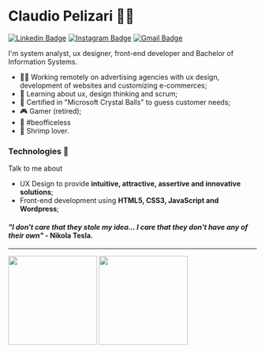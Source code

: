 
# Claudio Pelizari  👨‍💻

[![Linkedin Badge](https://img.shields.io/badge/-LinkedIn-blue?style=flat-square&logo=Linkedin&logoColor=white&link=https://www.linkedin.com/in/pelizari/)](https://www.linkedin.com/in/pelizari/)
[![Instagram Badge](https://img.shields.io/badge/-instagram-E1306C?style=flat-square&logo=Instagram&logoColor=white&link=https://www.instagram.com/pelizari/)](https://www.instagram.com/pelizari/)
[![Gmail Badge](https://img.shields.io/badge/-Gmail-c14438?style=flat-square&logo=Gmail&logoColor=white&link=mailto:claudiopelizari@gmail.com)](mailto:claudiopelizari@gmail.com)


I'm system analyst, ux designer, front-end developer and Bachelor of Information Systems.

- 👨‍💻 Working remotely on advertising agencies with ux design, development of websites and customizing e-commerces;
- 🧠 Learning about ux, design thinking and scrum;    
- 🔮 Certified in "Microsoft Crystal Balls" to guess customer needs;
- 🎮 Gamer (retired);
- 🏡 #beofficeless    
- 🍤 Shrimp lover.

### Technologies :rocket:

Talk to me about

- UX Design to provide **intuitive, attractive, assertive and innovative solutions**;
- Front-end development using **HTML5, CSS3, JavaScript and Wordpress**;



#### <em>"I don't care that they stole my idea... I care that they don't have any of their own"</em> - Nikola Tesla.

____


<img height="180em" src="https://github-readme-stats.vercel.app/api?username=claudiopelizari&show_icons=true&theme=dark&include_all_commits=true&count_private=true"/> <img height="180em" src="https://github-readme-stats.vercel.app/api/top-langs/?username=claudiopelizari&layout=compact&langs_count=16&theme=dark"/>

